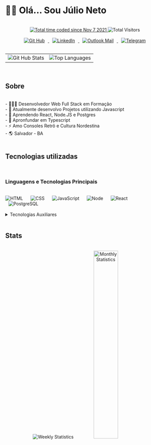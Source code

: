 # 👋🏽 Olá... Sou Júlio Neto

<!--<div align="center">
  <img src="https://raw.githubusercontent.com/TheDudeThatCode/TheDudeThatCode/master/Assets/Mario_Gameplay.gif" alt="Mario Bros Animation">
</div>
-->

<br/>

<div align="center">
  <a href="https://wakatime.com/@b6ba89af-07c9-4a6a-9899-e09f1eb166a8">
    <img src="https://wakatime.com/badge/user/b6ba89af-07c9-4a6a-9899-e09f1eb166a8.svg" alt="Total time coded since Nov 7 2021"/>
  </a>
  <img src="https://visitor-badge.glitch.me/badge?page_id=nettojulio.nettojulio" alt="Total Visitors">
</div>

<br/>

<div align="center">
  <a href="https://github.com/nettojulio" target="_blank">
    <img style="margin: auto 10px" src="https://img.shields.io/badge/GitHub-100000?style=for-the-badge&logo=github&logoColor=white" alt="Git Hub">
  </a>
  <a href="https://linkedin.com/in/juliocneto" target="_blank">
    <img style="margin: auto 10px" src="https://img.shields.io/badge/LinkedIn-0077B5?style=for-the-badge&logo=linkedin&logoColor=white" alt="LinkedIn">
  </a>
  <a href="mailto:juliocneto@outlook.com" target="_blank">
    <img style="margin: auto 10px" src="https://img.shields.io/badge/Microsoft_Outlook-0078D4?style=for-the-badge&logo=microsoft-outlook&logoColor=white" alt="Outlook Mail">
  </a>
  <a href="http://t.me/nettojulio" target="_blank">
    <img style="margin: auto 10px" src="https://img.shields.io/badge/Telegram-2CA5E0?style=for-the-badge&logo=telegram&logoColor=white" alt="Telegram">
  </a>
</div>

<br/>

<table align="center">
  <tr>
    <td>
      <div>
        <img src="https://github-readme-stats.vercel.app/api?username=nettojulio&count_private=true&show_icons=true&theme=merko" alt="Git Hub Stats" />
   </div>
 </td>
 <td>
   <div>
        <img src="https://github-readme-stats.vercel.app/api/top-langs/?username=nettojulio&theme=merko" alt="Top Languages" />
   </div>
 </td>
  </tr>
</table>

<br/>

<!-- <table>
  <tr>
    <td valign="top" width="50%">
      <div align="right">
        <a href="https://github.com/nettojulio/labs" target="_blank">
          <img src="https://github-readme-stats.vercel.app/api/pin/?username=nettojulio&repo=labs&theme=merko" alt="Repo">
        </a>
        <a href="https://github.com/nettojulio/labs" target="_blank">
          <img src="https://github-readme-stats.vercel.app/api/pin/?username=nettojulio&repo=labs&theme=merko" alt="Repo">
        </a>
        <a href="https://github.com/nettojulio/labs" target="_blank">
          <img src="https://github-readme-stats.vercel.app/api/pin/?username=nettojulio&repo=labs&theme=merko" alt="Repo">
        </a>
      </div>
    </td>
    <td valign="top" width="50%">
      <div align="left">
        <a href="https://github.com/nettojulio/labs" target="_blank">
          <img src="https://github-readme-stats.vercel.app/api/pin/?username=nettojulio&repo=labs&theme=merko" alt="Repo">
        </a>
        <a href="https://github.com/nettojulio/labs" target="_blank">
          <img src="https://github-readme-stats.vercel.app/api/pin/?username=nettojulio&repo=labs&theme=merko" alt="Repo">
        </a>
        <a href="https://github.com/nettojulio/labs" target="_blank">
          <img src="https://github-readme-stats.vercel.app/api/pin/?username=nettojulio&repo=labs&theme=merko" alt="Repo">
        </a>
      </div>
    </td>
  </tr>
</table> -->

## Sobre

<br/>

<div>
  - 🧑🏽‍💻 Desenvolvedor Web Full Stack em Formação <br/>
  - 🔭 Atualmente desenvolvo Projetos utilizando Javascript <br/>
  - 🌱 Aprendendo React, Node.JS e Postgres <br/>
  - 🎯 Apronfundar em Typescript <br/>
  - ⚡ Amo Consoles Retrô e Cultura Nordestina <br/>
  - 🌎 Salvador - BA <br/>
</div>

<br/>

## Tecnologias utilizadas

<br/>

### Linguagens e Tecnologias Principais

<br/>

<div>
  <img style="margin: 0 10px 0 0" src="https://img.shields.io/badge/HTML5-E34F26?style=for-the-badge&logo=html5&logoColor=white" alt="HTML">
  <img style="margin: 0 10px 0" src="https://img.shields.io/badge/CSS3-1572B6?style=for-the-badge&logo=css3&logoColor=white" alt="CSS">
  <img style="margin: 0 10px 0" src="https://img.shields.io/badge/JavaScript-323330?style=for-the-badge&logo=javascript&logoColor=F7DF1E" alt="JavaScript">
  <img style="margin: 0 10px 0" src="https://img.shields.io/badge/Node.js-339933?style=for-the-badge&logo=nodedotjs&logoColor=white" alt="Node">
  <img style="margin: 0 10px 0" src="https://img.shields.io/badge/React-20232A?style=for-the-badge&logo=react&logoColor=61DAFB" alt="React">
  <img style="margin: 0 10px 0" src="https://img.shields.io/badge/PostgreSQL-316192?style=for-the-badge&logo=postgresql&logoColor=white" alt="PostgreSQL">
</div>

<br/>

<details>
<summary>Tecnologias Auxiliares</summary>

<br/>

### Bibliotecas

<br/>

<div>
  <img style="margin: 0 10px 0 0" src="https://img.shields.io/badge/npm-CB3837?style=for-the-badge&logo=npm&logoColor=white" alt="NPM">
  <img style="margin: 0 10px 0" src="https://img.shields.io/badge/Express.js-000000?style=for-the-badge&logo=express&logoColor=white" alt="Express">
  <img style="margin: 0 10px 0" src="https://img.shields.io/badge/Swagger-85EA2D?style=for-the-badge&logo=Swagger&logoColor=white" alt="Swagger">
  <img style="margin: 0 10px 0" src="https://img.shields.io/badge/JWT-000000?style=for-the-badge&logo=JSON%20web%20tokens&logoColor=white" alt="JSON Web Token">
  <img style="margin: 0 10px 0" src="https://img.shields.io/badge/React_Router-CA4245?style=for-the-badge&logo=react-router&logoColor=white" alt="React Router DOM">
  <img style="margin: 0 10px 0" src="https://img.shields.io/badge/Material--UI-0081CB?style=for-the-badge&logo=material-ui&logoColor=white" alt="Material UI">
  <img style="margin: 0 10px 0" src="https://img.shields.io/badge/eslint-3A33D1?style=for-the-badge&logo=eslint&logoColor=white" alt="ES Lint">
</div>

<br/>

### Hosting

<br/>

<div>
  <img style="margin: 0 10px 0 0" src="https://img.shields.io/badge/Heroku-430098?style=for-the-badge&logo=heroku&logoColor=white" alt="Heroku">
  <img style="margin: 0 10px 0" src="https://img.shields.io/badge/Digital_Ocean-0080FF?style=for-the-badge&logo=DigitalOcean&logoColor=white" alt="Digital Ocean">
  <img style="margin: 0 10px 0" src="https://img.shields.io/badge/Cloudflare-F38020?style=for-the-badge&logo=Cloudflare&logoColor=white" alt="Cloudflare">
  <img style="margin: 0 10px 0" src="https://img.shields.io/badge/Supabase-181818?style=for-the-badge&logo=supabase&logoColor=white" alt="Supabase">
  <img style="margin: 0 10px 0" src="https://img.shields.io/badge/Netlify-00C7B7?style=for-the-badge&logo=netlify&logoColor=white" alt="Netlify">
  <img style="margin: 0 10px 0" src="https://img.shields.io/badge/Vercel-000000?style=for-the-badge&logo=vercel&logoColor=white" alt="Vercel">
</div>

<br/>

### SO's, IDE's e Utilitários

<br/>

<div>
  <img style="margin: 0 10px 0 0" src="https://img.shields.io/badge/Linux-FCC624?style=for-the-badge&logo=linux&logoColor=black" alt="Linux">
  <img style="margin: 0 10px 0" src="https://img.shields.io/badge/Windows-0078D6?style=for-the-badge&logo=windows&logoColor=white" alt="Windows">
  <img style="margin: 0 10px 0" src="https://img.shields.io/badge/Visual_Studio_Code-0078D4?style=for-the-badge&logo=visual%20studio%20code&logoColor=white" alt="VS Code">
  <img style="margin: 0 10px 0" src="https://img.shields.io/badge/Git-F05032?style=for-the-badge&logo=git&logoColor=white" alt="GIT">
  <img style="margin: 0 10px 0" src="https://img.shields.io/badge/GNU%20Bash-4EAA25?style=for-the-badge&logo=GNU%20Bash&logoColor=white" alt="Bash">
  <img style="margin: 0 10px 0" src="https://img.shields.io/badge/Insomnia-5849be?style=for-the-badge&logo=Insomnia&logoColor=white" alt="Insomnia">
</div>

<br/>

</details>

<br/>

## Stats

<br/>

<div align="center">
  <img src="https://github-readme-stats.vercel.app/api/wakatime?username=nettojulio&theme=merko" alt="Weekly Statistics" />
  <img src="https://wakatime.com/share/@nettojulio/a1c4f183-173c-4cb2-8a7c-533d69e7bc13.svg" alt="Monthly Statistics" width="39%" /><br/>
  <!-- <img src="https://github-readme-streak-stats.herokuapp.com/?user=nettojulio&theme=merko" alt="Git Hub Stats" /><br/> -->
  <!-- <img src="https://spotify-github-profile.vercel.app/api/view?uid=nettojulio&cover_image=true&theme=default&bar_color=53b14f&bar_color_cover=true" alt="Spotify Status"/><br/> -->
</div>


<!--
**nettojulio/nettojulio** is a ✨ _special_ ✨ repository because its `README.md` (this file) appears on your GitHub profile.

Here are some ideas to get you started:

- 🔭 I’m currently working on ...
- 🌱 I’m currently learning ...
- 👯 I’m looking to collaborate on ...
- 🤔 I’m looking for help with ...
- 💬 Ask me about ...
- 📫 How to reach me: ...
- 😄 Pronouns: ...
- ⚡ Fun fact: ...
-->
